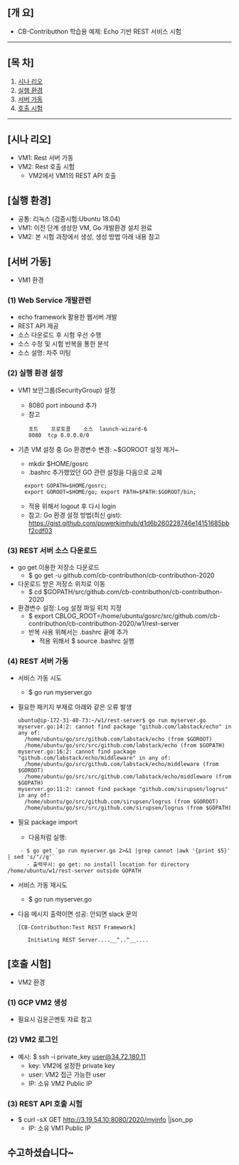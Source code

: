 ## [개    요]
  - CB-Contributhon 학습용 예제: Echo 기반 REST 서비스 시험

***

## [목    차]

1. [시나 리오](#시나-리오)
2. [실행 환경](#실행-환경)
3. [서버 가동](#서버-가동)
4. [호출 시험](#호출-시험)

***

## [시나 리오]
  - VM1: Rest 서버 가동
  - VM2: Rest 호출 시험
    - VM2에서 VM1의 REST API 호출

## [실행 환경]

  - 공통: 리눅스 (검증시험:Ubuntu 18.04) 
  - VM1: 이전 단계 생성한 VM, Go 개발환경 설치 완료
  - VM2: 본 시험 과정에서 생성, 생성 방법 아래 내용 참고

## [서버 가동]
  - VM1 환경

### (1) Web Service 개발관련
  - echo framework 활용한 웹서버 개발
  - REST API 제공
  - 소스 다운로드 후 시험 우선 수행
  - 소스 수정 및 시험 반복을 통한 분석
  - 소스 설명: 차주 미팅 
  
### (2) 실행 환경 설정
  - VM1 보안그룹(SecurityGroup) 설정
    - 8080 port inbound 추가
    - 참고
      ```
      포트	프로토콜	소스	launch-wizard-6
      8080	tcp	0.0.0.0/0	
      ```
      
  - 기존 VM 설정 중 Go 환경변수 변경: ~$GOROOT 설정 제거~
      - mkdir $HOME/gosrc
      - .bashrc 추가했었던 GO 관련 설정을 다음으로 교체
      ```
        export GOPATH=$HOME/gosrc;
        export GOROOT=$HOME/go; export PATH=$PATH:$GOROOT/bin;
      ```
      - 적용 위해서 logout 후 다시 login
      - 참고: Go 환경 설정 방법(최신 gist): https://gist.github.com/powerkimhub/d1d6b260228746e14151685bbf2cdf03

### (3) REST 서버 소스 다운로드
  - go get 이용한 저장소 다운로드
	  - $ go get -u github.com/cb-contributhon/cb-contributhon-2020
  - 다운로드 받은 저장소 위치로 이동
	  - $ cd $GOPATH/src/github.com/cb-contributhon/cb-contributhon-2020
  - 환경변수 설정: Log 설정 파일 위치 지정
    - $ export CBLOG_ROOT=/home/ubuntu/gosrc/src/github.com/cb-contributhon/cb-contributhon-2020/w1/rest-server
    - 반복 사용 위해서는 .bashrc 끝에 추가
      - 적용 위해서 $ source .bashrc 실행


### (4) REST 서버 가동
  - 서비스 가동 시도
	- $ go run myserver.go
  - 필요한 패키지 부재로 아래와 같은 오류 발생 

      ```
      ubuntu@ip-172-31-40-73:~/w1/rest-server$ go run myserver.go
      myserver.go:14:2: cannot find package "github.com/labstack/echo" in any of:
        /home/ubuntu/go/src/github.com/labstack/echo (from $GOROOT)
        /home/ubuntu/go/src/src/github.com/labstack/echo (from $GOPATH)
      myserver.go:16:2: cannot find package "github.com/labstack/echo/middleware" in any of:
        /home/ubuntu/go/src/github.com/labstack/echo/middleware (from $GOROOT)
        /home/ubuntu/go/src/src/github.com/labstack/echo/middleware (from $GOPATH)
      myserver.go:11:2: cannot find package "github.com/sirupsen/logrus" in any of:
        /home/ubuntu/go/src/github.com/sirupsen/logrus (from $GOROOT)
        /home/ubuntu/go/src/src/github.com/sirupsen/logrus (from $GOPATH)
      ```

  - 필요 package import
    - 다음처럼 실행: 
```    
    - $ go get `go run myserver.go 2>&1 |grep cannot |awk '{print $5}' | sed 's/"//g'`
      - 출력무시: go get: no install location for directory /home/ubuntu/w1/rest-server outside GOPATH
```      
  - 서비스 가동 재시도
	- $ go run myserver.go
  - 다음 메시지 출력이면 성공: 안되면 slack 문의

      ```
      [CB-Contributhon:Test REST Framework]

         Initiating REST Server....__^..^__....
      ```

## [호출 시험]
  - VM2 환경
  
### (1) GCP VM2 생성
  - 필요시 김윤곤멘토 자료 참고
  
### (2) VM2 로그인
  - 예시: $ ssh -i private_key user@34.72.180.11
    - key: VM2에 설정한 private key
    - user: VM2 접근 가능한 user
    - IP: 소유 VM2 Public IP
  
### (3) REST API 호출 시험
  - $ curl -sX GET http://3.19.54.10:8080/2020/myinfo |json_pp
    - IP: 소유 VM1 Public IP

## 수고하셨습니다~
